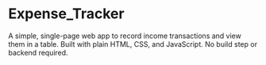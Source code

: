 # Expense_Tracker
A simple, single-page web app to record income transactions and view them in a table. Built with plain HTML, CSS, and JavaScript. No build step or backend required.
